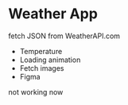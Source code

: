 # Weather App

fetch JSON from WeatherAPI.com

- Temperature
- Loading animation
- Fetch images
- Figma

not working now
